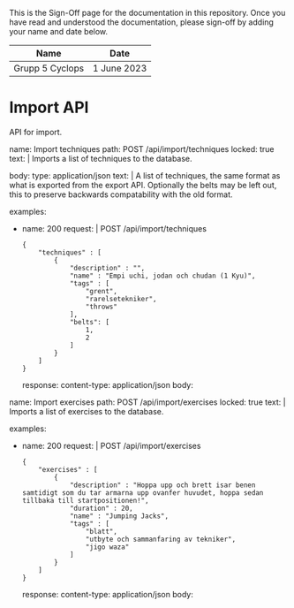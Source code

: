<!-- sign-off-sheet:start -->
<!-- sign-off-cadence:1 month -->

This is the Sign-Off page for the documentation in this repository. Once you have read
and understood the documentation, please sign-off by adding your name and date below.

| Name          | Date            |
|--|--|
| Grupp 5 Cyclops | 1 June 2023 |
<!-- sign-off-sheet:end -->

# Import API

API for import.

<!-- write documentation here! -->

<api>
name: Import techniques
path: POST /api/import/techniques
locked: true
text: |
    Imports a list of techniques to the database.

body:
    type: application/json
    text: |
        A list of techniques, the same format as what is exported from the export API. Optionally the belts may be left out, this to preserve backwards compatability with the old format.

examples:
-   name: 200
    request: |
        POST /api/import/techniques

        {
            "techniques" : [
                {
                    "description" : "",
                    "name" : "Empi uchi, jodan och chudan (1 Kyu)",
                    "tags" : [
                        "grent",
                        "rarelsetekniker",
                        "throws"
                    ],
                    "belts": [
                        1,
                        2
                    ]
                }
            ]
        }
        
    response:
        content-type: application/json
        body: 

</api>

<api>
name: Import exercises
path: POST /api/import/exercises
locked: true
text: |
    Imports a list of exercises to the database.

examples:
-   name: 200
    request: |
        POST /api/import/exercises

        {
            "exercises" : [
                {
                    "description" : "Hoppa upp och brett isar benen samtidigt som du tar armarna upp ovanfer huvudet, hoppa sedan tillbaka till startpositionen!",
                    "duration" : 20,
                    "name" : "Jumping Jacks",
                    "tags" : [
                        "blatt",
                        "utbyte och sammanfaring av tekniker",
                        "jigo waza"
                    ]
                }
            ]
        }
        
    response:
        content-type: application/json
        body: 

</api>